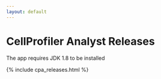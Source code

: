 ```yaml
---
layout: default
---
```


CellProfiler Analyst Releases
=============================

The app requires JDK 1.8 to be installed

{% include cpa_releases.html %}

<div class="bottom-margin"></div>
